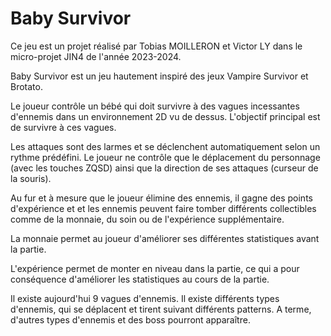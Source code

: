 # Baby Survivor

Ce jeu est un projet réalisé par Tobias MOILLERON et Victor LY dans le micro-projet JIN4 de l'année 2023-2024.

Baby Survivor est un jeu hautement inspiré des jeux Vampire Survivor et Brotato.

Le joueur contrôle un bébé qui doit survivre à des vagues incessantes d'ennemis dans un environnement 2D vu de dessus. L'objectif principal est de survivre à ces vagues.

Les attaques sont des larmes et se déclenchent automatiquement selon un rythme prédéfini.
Le joueur ne contrôle que le déplacement du personnage (avec les touches ZQSD) ainsi que la direction de ses attaques (curseur de la souris).

Au fur et à mesure que le joueur élimine des ennemis, il gagne des points d'expérience et et les ennemis peuvent faire tomber différents collectibles comme de la monnaie, du soin ou de l'expérience supplémentaire.

La monnaie permet au joueur d'améliorer ses différentes statistiques avant la partie.

L'expérience permet de monter en niveau dans la partie, ce qui a pour conséquence d'améliorer les statistiques au cours de la partie.


Il existe aujourd'hui 9 vagues d'ennemis. Il existe différents types d'ennemis, qui se déplacent et tirent suivant différents patterns. A terme, d'autres types d'ennemis et des boss pourront apparaître.
